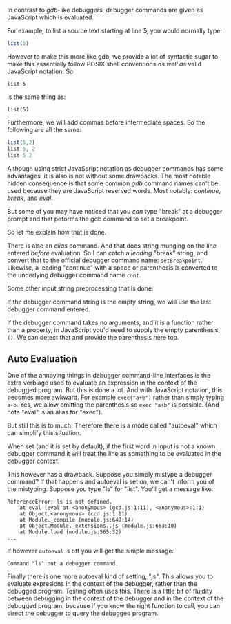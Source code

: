 
In contrast to *gdb*-like debuggers, debugger commands are given as
JavaScript which is evaluated.

For example, to list a source text starting at line 5, you would
normally type:
```js
list(5)
```

However to make this more like gdb, we provide a lot of syntactic sugar
to make this essentially follow POSIX shell conventions _as well as_
valid JavaScript notation.
So

```
list 5
```
is the same thing as:
```
list(5)
```

Furthermore, we will add commas before intermediate spaces. So
the following are all the same:

```js
list(5,2)
list 5, 2
list 5 2
```

Although using strict JavaScript notation as debugger commands has
some advantages, it is also is not without some drawbacks. The most
notable hidden consequence is that some common *gdb* command names
can't be used because they are JavaScript reserved words. Most
notably: *continue*, *break*, and *eval*.

But some of you may have noticed that you *can* type "break" at a
debugger prompt and that peforms the gdb command to set a breakpoint.

So let me explain how that is done.

There is also an *alias* command. And that does string munging on the line
entered *before* evaluation. So I can catch a *leading* "break"
string, and convert that to the official debugger command name:
`setBreakpoint`. Likewise, a leading "continue" with a space or parenthesis is
converted to the underlying debugger command name `cont`.

Some other input string preprocessing that is done:

If the debugger command string is the empty string, we will use the last
debugger command entered.

If the debugger command takes no arguments, and it is a function rather than
a property, in JavaScript you'd need to supply the empty parenthesis, `()`. We
can detect that and provide the parenthesis here too.

Auto Evaluation
---------------

One of the annoying things in debugger command-line interfaces is the
extra verbiage used to evaluate an expression in the context of the
debugged program. But this is done a lot. And with JavaScript
notation, this becomes more awkward. For example `exec("a+b")` rather
than simply typing `a+b`. Yes, we allow omitting the parenthesis so
`exec "a+b"` is possible. (And note "eval" is an alias for "exec").

But still this is to much. Therefore there is a mode called
"autoeval" which can simplify this situation.

When set (and it is set by default), if the first word in input is not
a known debugger command it will treat the line as something to be
evaluated in the debugger context.

This however has a drawback. Suppose you simply mistype a debugger
command? If that happens and autoeval is set on, we can't inform you
of the mistyping. Suppose you type "ls" for "list". You'll get a message like:

```
ReferenceError: ls is not defined.
    at eval (eval at <anonymous> (gcd.js:1:11), <anonymous>:1:1)
    at Object.<anonymous> (ccd.js:1:11)
    at Module._compile (module.js:649:14)
    at Object.Module._extensions..js (module.js:663:10)
    at Module.load (module.js:565:32)
...
```

If however `autoeval` is off you will get the simple message:

```
Command "ls" not a debugger command.
```

Finally there is one more autoeval kind of setting, "js". This allows
you to evaluate expresions in the context of the debugger, rather than
the debugged program. Testing often uses this. There is a little bit
of fluidity between debugging in the context of the debugger and in
the context of the debugged program, because if you know the right
function to call, you can direct the debugger to query the debugged
program.
